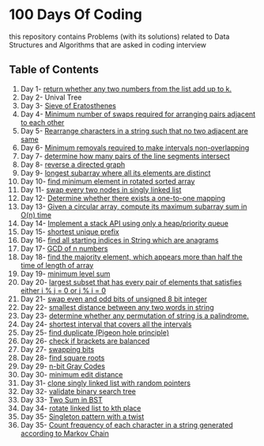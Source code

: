 # 100 Days Of Coding
this repository contains Problems (with its solutions) related to Data Structures and Algorithms that are asked in coding interview

## Table of Contents

1. Day 1-   [return whether any two numbers from the list add up to k.](Day1.java)
1. Day 2-   Unival Tree
1. Day 3-   [Sieve of Eratosthenes](Day3.java)
1. Day 4-   [Minimum number of swaps required for arranging pairs adjacent to each other](Day4.java)
1. Day 5-   [Rearrange characters in a string such that no two adjacent are same](Day5.java)
1. Day 6-   [Minimum removals required to make intervals non-overlapping](Day6.java)
1. Day 7-   [determine how many pairs of the line segments intersect](Day7.java)
1. Day 8-   [reverse a directed graph](Day8.java)
1. Day 9-   [longest subarray where all its elements are distinct](Day9.java)
1. Day 10-  [find minimum element in rotated sorted array](Day10.java)
1. Day 11-  [swap every two nodes in singly linked list](Day11.java)
1. Day 12-  [Determine whether there exists a one-to-one mapping](Day12.java)
1. Day 13-  [Given a circular array, compute its maximum subarray sum in O(n) time](Day13.java)
1. Day 14-  [Implement a stack API using only a heap/priority queue](Day14.java)
1. Day 15-  [shortest unique prefix](Day15.java)
1. Day 16-  [find all starting indices in String which are anagrams](Day16.java)
1. Day 17-  [GCD of n numbers](Day17.java)
1. Day 18-  [find the majority element, which appears more than half the time of length of array](Day18.java)
1. Day 19-  [minimum level sum](Day19.java)
1. Day 20-  [largest subset that has every pair of elements that satisfies either i % j = 0 or j % i = 0](Day20.java)
1. Day 21-  [swap even and odd bits of unsigned 8 bit integer](Day21.java)
1. Day 22-  [smallest distance between any two words in string](Day22.java)
1. Day 23-  [determine whether any permutation of string is a palindrome.](Day23.java)
1. Day 24-  [shortest interval that covers all the intervals](Day24.java)
1. Day 25-  [find duplicate (Pigeon hole principle)](Day25.java)
1. Day 26-  [check if brackets are balanced](Day26.java)
1. Day 27-  [swapping bits](Day27.java)
1. Day 28-  [find square roots](Day28.java)
1. Day 29-  [n-bit Gray Codes](Day29.java)
1. Day 30-  [minimum edit distance](Day30.java)
1. Day 31-  [clone singly linked list with random pointers](Day31.java)
1. Day 32-  [validate binary search tree](Day32.java)
1. Day 33-  [Two Sum in BST](Day33.java)
1. Day 34-  [rotate linked list to kth place](Day34.java)
1. Day 35-  [Singleton pattern with a twist](Day35.java)
1. Day 35-  [Count frequency of each character in a string generated according to Markov Chain](Day36.java)
